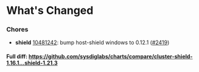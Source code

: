 # What's Changed

### Chores
- **shield** [10481242](https://github.com/sysdiglabs/charts/commit/104812423c55b057c768db259c03e8d79ca372f3): bump host-shield windows to 0.12.1 ([#2419](https://github.com/sysdiglabs/charts/issues/2419))
#### Full diff: https://github.com/sysdiglabs/charts/compare/cluster-shield-1.16.1...shield-1.21.3
